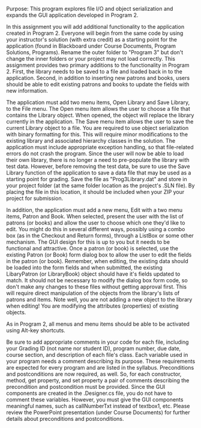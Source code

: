 Purpose: This program explores file I/O and object serialization and expands the GUI application developed in Program 2.

In this assignment you will add additional functionality to the application created in Program 2. Everyone will begin from the same code by using your instructor's solution (with extra credit) as a starting point for the application (found in Blackboard under Course Documents, Program Solutions, Programs). Rename the outer folder to "Program 3" but don't change the inner folders or your project may not load correctly. This assignment provides two primary additions to the functionality in Program 2. First, the library needs to be saved to a file and loaded back in to the application. Second, in addition to inserting new patrons and books, users should be able to edit existing patrons and books to update the fields with new information.

The application must add two menu items, Open Library and Save Library, to the File menu. The Open menu item allows the user to choose a file that contains the Library object. When opened, the object will replace the library currently in the application. The Save menu item allows the user to save the current Library object to a file. You are required to use object serialization with binary formatting for this. This will require minor modifications to the existing library and associated hierarchy classes in the solution. The application must include appropriate exception handling, so that file-related errors do not crash the program. Since the user will now be able to load their own library, there is no longer a need to pre-populate the library with test data. However, before removing the test data, be sure to use the Save Library function of the application to save a data file that may be used as a starting point for grading. Save the file as "Prog3Library.dat" and store in your project folder (at the same folder location as the project's .SLN file). By placing the file in this location, it should be included when your ZIP your project for submission.

In addition, the application must add a new menu, Edit with a two menu items, Patron and Book. When selected, present the user with the list of patrons (or books) and allow the user to choose which one they'd like to edit. You might do this in several different ways, possibly using a combo box (as in the Checkout and Return forms), through a ListBox or some other mechanism. The GUI design for this is up to you but it needs to be functional and attractive. Once a patron (or book) is selected, use the existing Patron (or Book) form dialog box to allow the user to edit the fields in the patron (or book). Remember, when editing, the existing data should be loaded into the form fields and when submitted, the existing LibaryPatron (or LibraryBook) object should have it's fields updated to match. It should not be necessary to modify the dialog box form code, so don't make any changes to these files without getting approval first. This will require direct manipulation of the objects from the library's lists of patrons and items. Note well, you are not adding a new object to the library when editing! You are modifying the attributes (properties) of existing objects.

As in Program 2, all menus and menu items should be able to be activated using Alt-key shortcuts.


Be sure to add appropriate comments in your code for each file, including your Grading ID (not name nor student ID), program number, due date, course section, and description of each file's class. Each variable used in your program needs a comment describing its purpose. These requirements are expected for every program and are listed in the syllabus. Preconditions and postconditions are now required, as well. So, for each constructor, method, get property, and set property a pair of comments describing the precondition and postcondition must be provided. Since the GUI components are created in the .Designer.cs file, you do not have to comment these variables. However, you must give the GUI components meaningful names, such as callNumberTxt instead of textbox1, etc. Please review the PowerPoint presentation (under Course Documents) for further details about preconditions and postconditions.